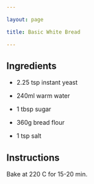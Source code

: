 ```yaml
---

layout: page

title: Basic White Bread

---
```


## Ingredients

* 2.25 tsp instant yeast

* 240ml warm water

* 1 tbsp sugar

* 360g bread flour

* 1 tsp salt

## Instructions

Bake at 220 C for 15-20 min.


